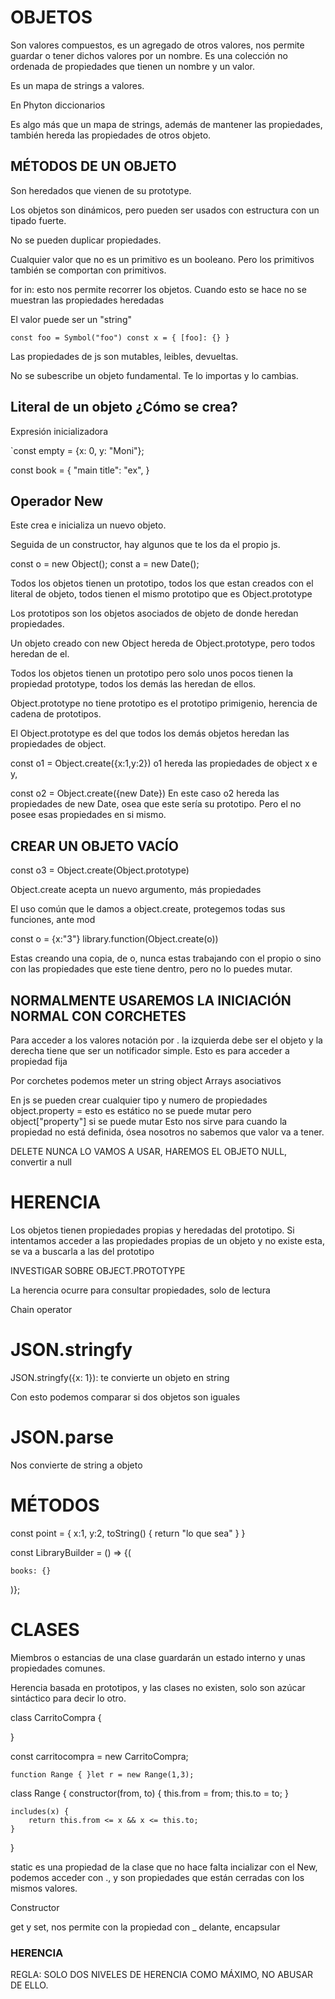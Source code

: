 # OBJETOS

Son valores compuestos, es un agregado de otros valores, nos permite guardar o tener dichos valores por un nombre. Es una colección no ordenada de propiedades que tienen un nombre y un valor.

Es un mapa de strings a valores.

En Phyton diccionarios

Es algo más que un mapa de strings, además de mantener las propiedades, también hereda las propiedades de otros objeto.

## MÉTODOS DE UN OBJETO

Son heredados que vienen de su prototype.

Los objetos son dinámicos, pero pueden ser usados con estructura con un tipado fuerte.

No se pueden duplicar propiedades.

Cualquier valor que no es un primitivo es un booleano. Pero los primitivos también se comportan con primitivos.

for in: esto nos permite recorrer los objetos.
Cuando esto se hace no se muestran las propiedades heredadas

El valor puede ser un "string"

`const foo = Symbol("foo") const x = { [foo]: {} }`

Las propiedades de js son mutables, leibles, devueltas.

No se subescribe un objeto fundamental. Te lo importas y lo cambias.

## Literal de un objeto ¿Cómo se crea?

Expresión inicializadora

`const empty = {x: 0, y: "Moni"};

const book = {
"main title": "ex",
}

## Operador New

Este crea e inicializa un nuevo objeto.

Seguida de un constructor, hay algunos que te los da el propio js.

const o = new Object();
const a = new Date();

Todos los objetos tienen un prototipo, todos los que estan creados con el literal de objeto, todos tienen el mismo prototipo que es Object.prototype

Los prototipos son los objetos asociados de objeto de donde heredan propiedades.

Un objeto creado con new Object hereda de Object.prototype, pero todos heredan de el.

Todos los objetos tienen un prototipo pero solo unos pocos tienen la propiedad prototype, todos los demás las heredan de ellos.

Object.prototype no tiene prototipo es el prototipo primigenio, herencia de cadena de prototipos.

El Object.prototype es del que todos los demás objetos heredan las propiedades de object.

const o1 = Object.create({x:1,y:2})
o1 hereda las propiedades de object x e y,

const o2 = Object.create({new Date})
En este caso o2 hereda las propiedades de new Date, osea que este sería su prototipo. Pero el no posee esas propiedades en si mismo.

## CREAR UN OBJETO VACÍO

const o3 = Object.create(Object.prototype)

Object.create acepta un nuevo argumento, más propiedades

El uso común que le damos a object.create, protegemos todas sus funciones, ante mod

const o = {x:"3"}
library.function(Object.create(o))

Estas creando una copia, de o, nunca estas trabajando con el propio o sino con las propiedades que este tiene dentro, pero no lo puedes mutar.

## NORMALMENTE USAREMOS LA INICIACIÓN NORMAL CON CORCHETES

Para acceder a los valores
notación por . la izquierda debe ser el objeto y la derecha tiene que ser un notificador simple. Esto es para acceder a propiedad fija

Por corchetes podemos meter un string object
Arrays asociativos

En js se pueden crear cualquier tipo y numero de propiedades
object.property = esto es estático no se puede mutar
pero object["property"] si se puede mutar
Esto nos sirve para cuando la propiedad no está definida, ósea nosotros no sabemos que valor va a tener.

DELETE NUNCA LO VAMOS A USAR, HAREMOS EL OBJETO NULL, convertir a null

# HERENCIA

Los objetos tienen propiedades propias y heredadas del prototipo.
Si intentamos acceder a las propiedades propias de un objeto y no existe esta, se va a buscarla a las del prototipo

INVESTIGAR SOBRE OBJECT.PROTOTYPE

La herencia ocurre para consultar propiedades, solo de lectura

Chain operator

# JSON.stringfy

JSON.stringfy({x: 1}): te convierte un objeto en string

Con esto podemos comparar si dos objetos son iguales

# JSON.parse

Nos convierte de string a objeto

# MÉTODOS

const point = {
x:1,
y:2,
toString() {
return "lo que sea"
}
}

const LibraryBuilder = () => {(

    books: {}

)};

# CLASES

Miembros o estancias de una clase guardarán un estado interno y unas propiedades comunes.

Herencia basada en prototipos, y las clases no existen, solo son azúcar sintáctico para decir lo otro.

class CarritoCompra {

}

const carritocompra = new CarritoCompra;

`function Range { }let r = new Range(1,3);`

class Range {
constructor(from, to) {
this.from = from;
this.to = to;
}

    includes(x) {
        return this.from <= x && x <= this.to;
    }

}

static es una propiedad de la clase que no hace falta incializar con el New, podemos acceder con ., y son propiedades que están cerradas con los mismos valores.

Constructor

get y set, nos permite con la propiedad con \_ delante, encapsular

### HERENCIA

REGLA: SOLO DOS NIVELES DE HERENCIA COMO MÁXIMO, NO ABUSAR DE ELLO.
